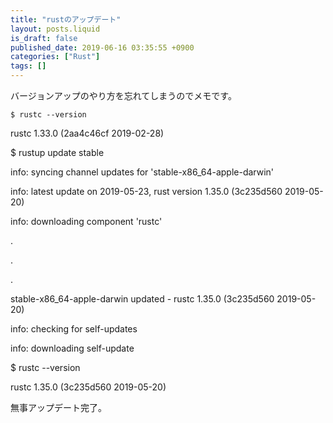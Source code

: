```yaml
---
title: "rustのアップデート"
layout: posts.liquid
is_draft: false
published_date: 2019-06-16 03:35:55 +0900
categories: ["Rust"]
tags: []
---
```


バージョンアップのやり方を忘れてしまうのでメモです。

    $ rustc --version

rustc 1.33.0 (2aa4c46cf 2019-02-28)

$ rustup update stable

info: syncing channel updates for 'stable-x86\_64-apple-darwin'

info: latest update on 2019-05-23, rust version 1.35.0 (3c235d560 2019-05-20)

info: downloading component 'rustc'

.

.

.

stable-x86\_64-apple-darwin updated - rustc 1.35.0 (3c235d560 2019-05-20)

info: checking for self-updates

info: downloading self-update

$ rustc --version

rustc 1.35.0 (3c235d560 2019-05-20)

無事アップデート完了。


